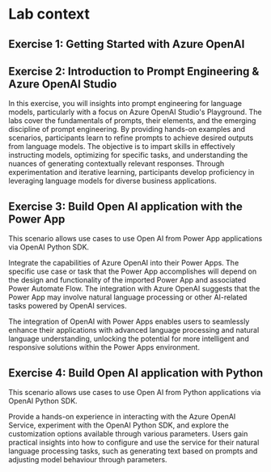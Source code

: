 # Lab context

## Exercise 1: Getting Started with Azure OpenAI 
 

## Exercise 2: Introduction to Prompt Engineering & Azure OpenAI Studio 

In this exercise, you will insights into prompt engineering for language models, particularly with a focus on Azure OpenAI Studio's Playground. The labs cover the fundamentals of prompts, their elements, and the emerging discipline of prompt engineering. By providing hands-on examples and scenarios, participants learn to refine prompts to achieve desired outputs from language models. The objective is to impart skills in effectively instructing models, optimizing for specific tasks, and understanding the nuances of generating contextually relevant responses. Through experimentation and iterative learning, participants develop proficiency in leveraging language models for diverse business applications.

## Exercise 3: Build Open AI application with the Power App

This scenario allows use cases to use Open AI from Power App applications via OpenAI Python SDK.

Integrate the capabilities of Azure OpenAI into their Power Apps. The specific use case or task that the Power App accomplishes will depend on the design and functionality of the imported Power App and associated Power Automate Flow. The integration with Azure OpenAI suggests that the Power App may involve natural language processing or other AI-related tasks powered by OpenAI services.

The integration of OpenAI with Power Apps enables users to seamlessly enhance their applications with advanced language processing and natural language understanding, unlocking the potential for more intelligent and responsive solutions within the Power Apps environment.

## Exercise 4: Build Open AI application with Python

This scenario allows use cases to use Open AI from Python applications via OpenAI Python SDK.

Provide a hands-on experience in interacting with the Azure OpenAI Service, experiment with the OpenAI Python SDK, and explore the customization options available through various parameters. Users gain practical insights into how to configure and use the service for their natural language processing tasks, such as generating text based on prompts and adjusting model behaviour through parameters.
